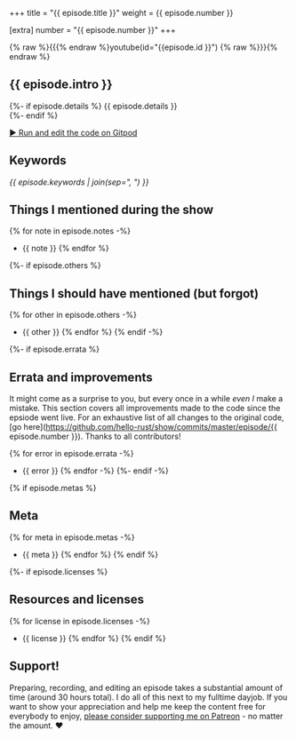 +++
title = "{{ episode.title }}"
weight = {{ episode.number }}

[extra]
number = "{{ episode.number }}"
+++

{% raw %}{{{% endraw %}youtube(id="{{episode.id }}") {% raw %}}}{% endraw %}

<h2> {{ episode.intro }} </h2>  

<p>

{%- if episode.details %}
{{ episode.details }}  
{%- endif %}

</p>

<a target="_blank" class="button"
href="https://gitpod.io/#https://github.com/hello-rust/show/tree/master/episode/{{episode.number}}">&#x25b6;
Run and edit the code on Gitpod</a>

## Keywords

*{{ episode.keywords | join(sep=", ") }}*

## Things I mentioned during the show

{% for note in episode.notes -%}
* {{ note }}
{% endfor %}

{%- if episode.others %}
## Things I should have mentioned (but forgot)

{% for other in episode.others -%}
* {{ other }}
{% endfor %}
{% endif -%}

{%- if episode.errata %}
## Errata and improvements

It might come as a surprise to you, but every once in a while *even I* make a mistake. This section covers all improvements made to the code since the epsiode went live. For an exhaustive list of all changes to the original code, [go here](https://github.com/hello-rust/show/commits/master/episode/{{ episode.number }}). Thanks to all contributors! 

{% for error in episode.errata -%}
* {{ error }}
{% endfor -%}
{%- endif -%}

{% if episode.metas %}
## Meta

{% for meta in episode.metas -%}
* {{ meta }}
{% endfor %}
{% endif %}

{%- if episode.licenses %}
## Resources and licenses

{% for license in episode.licenses -%}
* {{ license }}
{% endfor %}
{% endif %}

## Support!

Preparing, recording, and editing an episode takes a substantial amount of time
(around 30 hours total). I do all of this next to my fulltime dayjob.
If you want to show your appreciation and help me keep the content free
for everybody to enjoy, [please consider supporting me on
Patreon](https://www.patreon.com/bePatron?c=1568097) - no matter the amount. ❤️